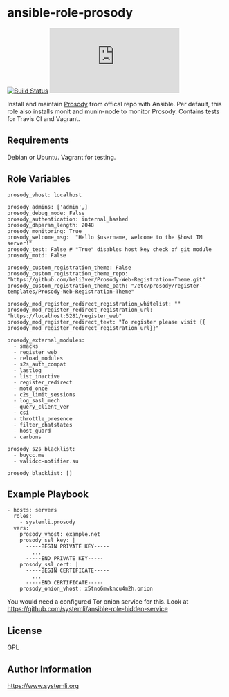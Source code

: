 ansible-role-prosody
=========
[![Build Status](https://travis-ci.org/systemli/ansible-role-prosody.svg?branch=master)](https://travis-ci.org/systemli/ansible-role-prosody)
[![xmpp.net score](https://xmpp.net/badge.php?domain=jabber.systemli.org)](https://xmpp.net/result.php?domain=jabber.systemli.org&type=client)


Install and maintain [Prosody](http://prosody.im/) from offical repo with Ansible.
Per default, this role also installs monit and munin-node to monitor Prosody. 
Contains tests for Travis CI and Vagrant.

Requirements
------------

Debian or Ubuntu.
Vagrant for testing.

Role Variables
--------------

```
prosody_vhost: localhost

prosody_admins: ['admin',]
prosody_debug_mode: False
prosody_authentication: internal_hashed
prosody_dhparam_length: 2048
prosody_monitoring: True
prosody_welcome_msg:  "Hello $username, welcome to the $host IM server!" 
prosody_test: False # "True" disables host key check of git module
prosody_motd: False

prosody_custom_registration_theme: False
prosody_custom_registration_theme_repo: "https://github.com/beli3ver/Prosody-Web-Registration-Theme.git"
prosody_custom_registration_theme_path: "/etc/prosody/register-templates/Prosody-Web-Registration-Theme"

prosody_mod_register_redirect_registration_whitelist: ""
prosody_mod_register_redirect_registration_url: "https://localhost:5281/register_web"
prosody_mod_register_redirect_text: "To register please visit {{ prosody_mod_register_redirect_registration_url}}"

prosody_external_modules:
  - smacks
  - register_web
  - reload_modules
  - s2s_auth_compat
  - lastlog
  - list_inactive
  - register_redirect
  - motd_once
  - c2s_limit_sessions
  - log_sasl_mech
  - query_client_ver
  - csi
  - throttle_presence
  - filter_chatstates
  - host_guard
  - carbons

prosody_s2s_blacklist:
  - buycc.me
  - validcc-notifier.su

prosody_blacklist: []
```

Example Playbook
----------------

    - hosts: servers
      roles:
        - systemli.prosody
      vars:
        prosody_vhost: example.net
        prosody_ssl_key: |
          -----BEGIN PRIVATE KEY-----
            ...
          -----END PRIVATE KEY-----
        prosody_ssl_cert: |
          -----BEGIN CERTIFICATE-----
            ...
          -----END CERTIFICATE-----
        prosody_onion_vhost: x5tno6mwkncu4m2h.onion


You would need a configured Tor onion service for this.
Look at https://github.com/systemli/ansible-role-hidden-service


License
-------

GPL

Author Information
------------------

https://www.systemli.org
